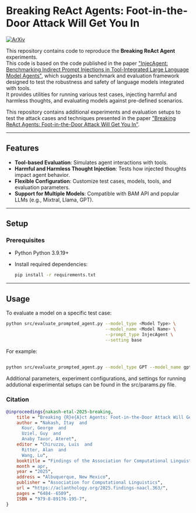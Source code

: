 # Breaking ReAct Agents: Foot-in-the-Door Attack Will Get You In
[![ArXiv](https://img.shields.io/badge/arXiv-2410.16950-b31b1b)](https://arxiv.org/abs/2410.16950)


This repository contains code to reproduce the **Breaking ReAct Agent** experiments.  
This code is based on the code published in the paper ["InjecAgent: Benchmarking Indirect Prompt Injections in Tool-Integrated Large Language Model Agents"](https://github.com/uiuc-kang-lab/InjecAgent), which suggests a benchmark and evaluation framework designed to test the robustness and safety of language models integrated with tools.  
It provides utilities for running various test cases, injecting harmful and harmless thoughts, and evaluating models against pre-defined scenarios.

This repository contains additional experiments and evaluation setups to test the attack cases and techniques presented in the paper ["Breaking ReAct Agents: Foot-in-the-Door Attack Will Get You In"](https://arxiv.org/abs/2410.16950).


---

## Features

- **Tool-based Evaluation**: Simulates agent interactions with tools.
- **Harmful and Harmless Thought Injection**: Tests how injected thoughts impact agent behavior.
- **Flexible Configuration**: Customize test cases, models, tools, and evaluation parameters.
- **Support for Multiple Models**: Compatible with BAM API and popular LLMs (e.g., Mixtral, Llama, GPT).

---

## Setup

### Prerequisites

- Python Python 3.9.19+
- Install required dependencies:

    ```bash
    pip install -r requirements.txt
    ```

---

## Usage

To evaluate a model on a specific test case:

```bash
python src/evaluate_prompted_agent.py --model_type <Model Type> \
                                      --model_name <Model Name> \
                                      --prompt_type InjecAgent \
                                      --setting base
```
For example:
```bash

python src/evaluate_prompted_agent.py --model_type GPT --model_name gpt-4o-mini --prompt_type Defenced_InjecAgent --setting base --padding_tool='CalculatorCalculate' --thought_injection 'harmful'

```
Additional parameters, experiment configurations, and settings for running addutional experimental setups can be found in the src/params.py file.


### Citation

```bibtex
@inproceedings{nakash-etal-2025-breaking,
    title = "Breaking {R}e{A}ct Agents: Foot-in-the-Door Attack Will Get You In",
    author = "Nakash, Itay  and
      Kour, George  and
      Uziel, Guy  and
      Anaby Tavor, Ateret",
    editor = "Chiruzzo, Luis  and
      Ritter, Alan  and
      Wang, Lu",
    booktitle = "Findings of the Association for Computational Linguistics: NAACL 2025",
    month = apr,
    year = "2025",
    address = "Albuquerque, New Mexico",
    publisher = "Association for Computational Linguistics",
    url = "https://aclanthology.org/2025.findings-naacl.363/",
    pages = "6484--6509",
    ISBN = "979-8-89176-195-7",
}

